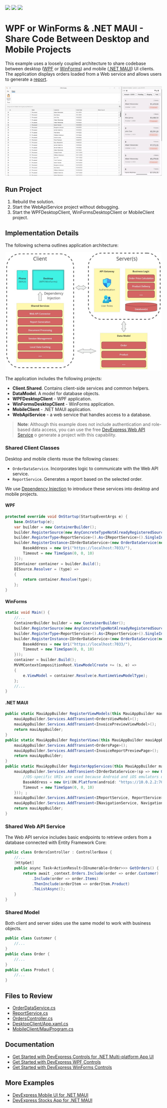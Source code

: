 <!-- default badges list -->
![](https://img.shields.io/endpoint?url=https://codecentral.devexpress.com/api/v1/VersionRange/792476725/23.2.5%2B)
[![](https://img.shields.io/badge/Open_in_DevExpress_Support_Center-FF7200?style=flat-square&logo=DevExpress&logoColor=white)](https://supportcenter.devexpress.com/ticket/details/T1230298)
[![](https://img.shields.io/badge/📖_How_to_use_DevExpress_Examples-e9f6fc?style=flat-square)](https://docs.devexpress.com/GeneralInformation/403183)
<!-- default badges end -->

# WPF or WinForms & .NET MAUI - Share Code Between Desktop and Mobile Projects

This example uses a loosely coupled architecture to share codebase between desktop ([WPF](https://www.devexpress.com/products/net/controls/wpf/) or [WinForms](https://www.devexpress.com/products/net/controls/winforms/)) and mobile ([.NET MAUI](https://www.devexpress.com/maui/)) UI clients. The application displays orders loaded from a Web service and allows users to generate a [report](https://www.devexpress.com/subscriptions/reporting/).

![Demo Video](./img/DemoVideo.gif)

## Run Project

1. Rebuild the solution.
2. Start the WebApiService project without debugging.
3. Start the WPFDesktopClient, WinFormsDesktopClient or MobileClient project.

## Implementation Details

The following schema outlines application architecture:

![Application Architecture](./img/Architecture.jpg)

The application includes the following projects:
- **Client.Shared**. Contains client-side services and common helpers.
- **DataModel**. A model for database objects.
- **WPFDesktopClient** - WPF application.
- **WinFormsDesktopClient** - WinForms application.
- **MobileClient** - .NET MAUI application.
- **WebApiService** - a web service that handles access to a database.

> **Note**:
> Although this example does not include authentication and role-based data access, you can use the free [DevExpress Web API Service](https://www.devexpress.com/products/net/application_framework/security-web-api-service.xml) o generate a project with this capability.

### Shared Client Classes

Desktop and mobile clients reuse the following classes:

- `OrderDataService`. Incorporates logic to communicate with the Web API service.
- `ReportService`. Generates a report based on the selected order.

We use [Dependency Injection](https://community.devexpress.com/blogs/wpf/archive/2022/02/07/dependency-injection-in-a-wpf-mvvm-application.aspx) to introduce these services into desktop and mobile projects.

#### WPF

```cs
protected override void OnStartup(StartupEventArgs e) {
    base.OnStartup(e);
    var builder = new ContainerBuilder();
    builder.RegisterSource(new AnyConcreteTypeNotAlreadyRegisteredSource());
    builder.RegisterType<ReportService>().As<IReportService>().SingleInstance();
    builder.RegisterInstance<IOrderDataService>(new OrderDataService(new HttpClient() {
        BaseAddress = new Uri("https://localhost:7033/"),
        Timeout = new TimeSpan(0, 0, 10)
    }));
    IContainer container = builder.Build();
    DISource.Resolver = (type) =>
    {
        return container.Resolve(type);
    };
}
```

#### WinForms

```cs
static void Main() {
    //...
    ContainerBuilder builder = new ContainerBuilder();
    builder.RegisterSource(new AnyConcreteTypeNotAlreadyRegisteredSource());
    builder.RegisterType<ReportService>().As<IReportService>().SingleInstance();
    builder.RegisterInstance<IOrderDataService>(new OrderDataService(new HttpClient() {
        BaseAddress = new Uri("https://localhost:7033/"),
        Timeout = new TimeSpan(0, 0, 10)
    }));
    container = builder.Build();
    MVVMContextCompositionRoot.ViewModelCreate += (s, e) =>
    {
        e.ViewModel = container.Resolve(e.RuntimeViewModelType);
    };
    //...
}
```

#### .NET MAUI

```cs
public static MauiAppBuilder RegisterViewModels(this MauiAppBuilder mauiAppBuilder) {
    mauiAppBuilder.Services.AddTransient<OrdersViewModel>();
    mauiAppBuilder.Services.AddTransient<InvoicePreviewViewModel>();
    return mauiAppBuilder;
}
public static MauiAppBuilder RegisterViews(this MauiAppBuilder mauiAppBuilder) {
    mauiAppBuilder.Services.AddTransient<OrdersPage>();
    mauiAppBuilder.Services.AddTransient<InvoiceReportPreviewPage>();
    return mauiAppBuilder;
}
public static MauiAppBuilder RegisterAppServices(this MauiAppBuilder mauiAppBuilder) {
    mauiAppBuilder.Services.AddTransient<IOrderDataService>(sp => new OrderDataService(new HttpClient(MyHttpMessageHandler.GetMessageHandler()) {
        //OS-specific URIs are used because Android and iOS emulators use different addresses to access the local machine: https://learn.microsoft.com/en-us/dotnet/maui/data-cloud/local-web-services?view=net-maui-7.0#local-machine-address
        BaseAddress = new Uri(ON.Platform(android: "https://10.0.2.2:7033/", iOS: "https://localhost:7033/")),
        Timeout = new TimeSpan(0, 0, 10)
    })); ;
    mauiAppBuilder.Services.AddTransient<IReportService, ReportService>();
    mauiAppBuilder.Services.AddTransient<INavigationService, NavigationService>();
    return mauiAppBuilder;
}
```


### Shared Web API Service

The Web API service includes basic endpoints to retrieve orders from a database connected with Entity Framework Core:

```cs
public class OrdersController : ControllerBase {
    //...
    [HttpGet]
    public async Task<ActionResult<IEnumerable<Order>>> GetOrders() {
        return await _context.Orders.Include(order => order.Customer)
            .Include(order => order.Items)
            .ThenInclude(orderItem => orderItem.Product)
            .ToListAsync();
    }
}
```

### Shared Model

Both client and server sides use the same model to work with business objects.

```cs
public class Customer {
    //...
}
public class Order {
    //...
}
public class Product {
    //...
}
```


## Files to Review

- [OrderDataService.cs](./CS/Client.Shared/OrderDataService.cs)
- [ReportService.cs](./CS/Client.Shared/ReportService.cs)
- [OrdersController.cs](./CS/WebApiService/Controllers/OrdersController.cs)
- [DesktopClient/App.xaml.cs](./CS/DesktopClient/App.xaml.cs)
- [MobileClient/MauiProgram.cs](./CS/MobileClient/MauiProgram.cs)

## Documentation

- [Get Started with DevExpress Controls for .NET Multi-platform App UI](https://docs.devexpress.com/MAUI/403249/get-started/get-started)
- [Get Started with DevExpress WPF Controls](https://docs.devexpress.com/WPF/401166/dotnet-core-support/getting-started)
- [Get Started with DevExpress WinForms Controls](https://docs.devexpress.com/WindowsForms/7874/winforms-controls#getting-started)


## More Examples

- [DevExpress Mobile UI for .NET MAUI](https://github.com/DevExpress-Examples/maui-demo-app)
- [DevExpress Stocks App for .NET MAUI](https://github.com/DevExpress-Examples/maui-stocks-mini)
